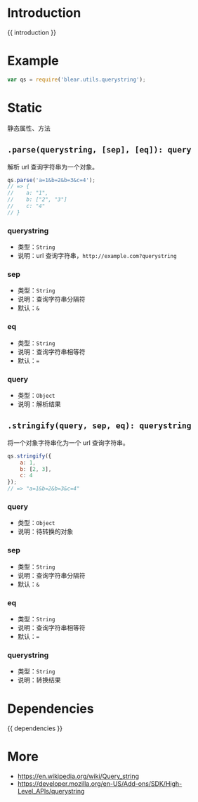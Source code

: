 # Introduction
{{ introduction }}





# Example
```js
var qs = require('blear.utils.querystring');
```






# Static
静态属性、方法


## `.parse(querystring, [sep], [eq]): query`
解析 url 查询字符串为一个对象。

```js
qs.parse('a=1&b=2&b=3&c=4');
// => {
//    a: "1",
//    b: ["2", "3"]
//    c: "4"
// }
```


### querystring
- 类型：`String`
- 说明：url 查询字符串，`http://example.com?querystring`

### sep
- 类型：`String`
- 说明：查询字符串分隔符
- 默认：`&`

### eq
- 类型：`String`
- 说明：查询字符串相等符
- 默认：`=`

### query
- 类型：`Object`
- 说明：解析结果



## `.stringify(query, sep, eq): querystring`
将一个对象字符串化为一个 url 查询字符串。
```js
qs.stringify({
    a: 1,
    b: [2, 3],
    c: 4
});
// => "a=1&b=2&b=3&c=4"
```
### query
- 类型：`Object`
- 说明：待转换的对象

### sep
- 类型：`String`
- 说明：查询字符串分隔符
- 默认：`&`

### eq
- 类型：`String`
- 说明：查询字符串相等符
- 默认：`=`

### querystring
- 类型：`String`
- 说明：转换结果





# Dependencies
{{ dependencies }}





# More
- <https://en.wikipedia.org/wiki/Query_string>
- <https://developer.mozilla.org/en-US/Add-ons/SDK/High-Level_APIs/querystring>

